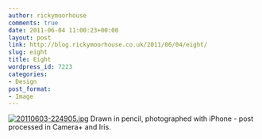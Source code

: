 ```yaml
---
author: rickymoorhouse
comments: true
date: 2011-06-04 11:00:23+00:00
layout: post
link: http://blog.rickymoorhouse.co.uk/2011/06/04/eight/
slug: eight
title: Eight
wordpress_id: 7223
categories:
- Design
post_format:
- Image
---
```


[![20110603-224905.jpg](http://rickymoorhouse.files.wordpress.com/2011/06/20110603-224905.jpg)](http://rickymoorhouse.files.wordpress.com/2011/06/20110603-224905.jpg)
Drawn in pencil, photographed with iPhone - post processed in Camera+ and Iris.
